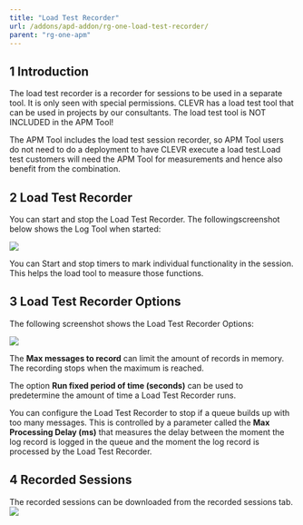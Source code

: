```yaml
---
title: "Load Test Recorder"
url: /addons/apd-addon/rg-one-load-test-recorder/
parent: "rg-one-apm"
---
```


## 1 Introduction

The load test recorder is a recorder for sessions to be used in a separate tool. It is only seen with 
special permissions. CLEVR has a load test tool that can be used in projects by our consultants. 
The load test tool is NOT INCLUDED in the APM Tool!

The APM Tool includes the load test session recorder, so APM Tool users do not need to do a deployment to have CLEVR execute a load test.Load test customers will need the APM Tool for measurements  and hence also benefit from the combination. 

## 2 Load Test Recorder

You can start and stop the Load Test Recorder. The followingscreenshot below shows the Log Tool when started:

![](attachments/rg-one-load-test-recorder/Control.png)

You can Start and stop timers to mark individual functionality in the session. This helps the load tool to measure those functions.

## 3 Load Test Recorder Options

The following screenshot shows the Load Test Recorder Options:

![](attachments/rg-one-load-test-recorder/Options.png)

The **Max messages to record** can limit the amount of records in memory. The recording stops when the maximum is reached.

The option **Run fixed period of time (seconds)** can be used to predetermine the amount of time a Load Test Recorder runs.

You can configure the Load Test Recorder to stop if a queue builds up with too many messages. This is controlled by a parameter called the **Max Processing Delay (ms)** that measures the delay between the moment the log record is logged in the queue and the moment the log record is processed by the Load Test Recorder.

## 4 Recorded Sessions

The recorded sessions can be downloaded from the recorded sessions tab.
![](attachments/rg-one-load-test-recorder/Overview.png)
